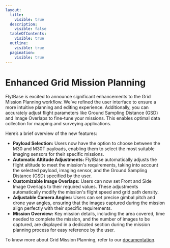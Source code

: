 ```yaml
---
layout:
  title:
    visible: true
  description:
    visible: false
  tableOfContents:
    visible: true
  outline:
    visible: true
  pagination:
    visible: true
---
```


# Enhanced Grid Mission Planning

FlytBase is excited to announce significant enhancements to the Grid Mission Planning workflow. We've refined the user interface to ensure a more intuitive planning and editing experience. Additionally, you can accurately adjust flight parameters like Ground Sampling Distance (GSD) and Image Overlaps to fine-tune your missions. This enables optimal data collection for mapping and surveying applications.

Here’s a brief overview of the new features:

* **Payload Selection:** Users now have the option to choose between the M30 and M30T payloads, enabling them to select the most suitable imaging sensors for their specific missions.
* **Automatic Altitude Adjustments:** FlytBase automatically adjusts the flight altitude to meet the mission's requirements, taking into account the selected payload, imaging sensor, and the Ground Sampling Distance (GSD) specified by the user.
* **Customizable Image Overlaps:** Users can now set Front and Side Image Overlaps to their required values. These adjustments automatically modify the mission's flight speed and grid path density.
* **Adjustable Camera Angles:** Users can set precise gimbal pitch and drone yaw angles, ensuring that the images captured during the mission align perfectly with their specific requirements.
* **Mission Overview:** Key mission details, including the area covered, time needed to complete the mission, and the number of images to be captured, are displayed in a dedicated section during the mission planning process for easy reference by the user.

To know more about Grid Mission Planning, refer to our [documentation](https://docs.flytbase.com/pre-flight-modules/planning/mission-planning/grid-mission).
